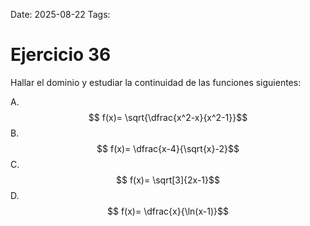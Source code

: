 Date: 2025-08-22
Tags: 

# Ejercicio 36

 
Hallar el dominio y estudiar la continuidad de las funciones siguientes:




A.   $$ f(x)= \sqrt{\dfrac{x^2-x}{x^2-1}}$$ 
B.   $$ f(x)= \dfrac{x-4}{\sqrt{x}-2}$$ 
C.   $$ f(x)= \sqrt[3]{2x-1}$$ 
D.   $$ f(x)= \dfrac{x}{\ln(x-1)}$$ 
